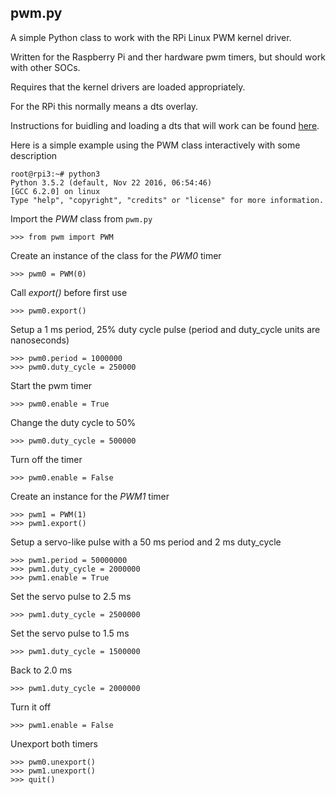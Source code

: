 ## pwm.py

A simple Python class to work with the RPi Linux PWM kernel driver.

Written for the Raspberry Pi and ther hardware pwm timers, but should work with other SOCs.

Requires that the kernel drivers are loaded appropriately.

For the RPi this normally means a dts overlay.

Instructions for buidling and loading a dts that will work can be found [here][jumpnowtek-rpi-pwm].

Here is a simple example using the PWM class interactively with some description

    root@rpi3:~# python3
    Python 3.5.2 (default, Nov 22 2016, 06:54:46)
    [GCC 6.2.0] on linux
    Type "help", "copyright", "credits" or "license" for more information.

Import the *PWM* class from `pwm.py`

    >>> from pwm import PWM

Create an instance of the class for the *PWM0* timer

    >>> pwm0 = PWM(0)

Call *export()* before first use

    >>> pwm0.export()

Setup a 1 ms period, 25% duty cycle pulse (period and duty_cycle units are nanoseconds)

    >>> pwm0.period = 1000000
    >>> pwm0.duty_cycle = 250000

Start the pwm timer

    >>> pwm0.enable = True

Change the duty cycle to 50%

    >>> pwm0.duty_cycle = 500000

Turn off the timer

    >>> pwm0.enable = False

Create an instance for the *PWM1* timer

    >>> pwm1 = PWM(1)
    >>> pwm1.export()

Setup a servo-like pulse with a 50 ms period and 2 ms duty_cycle

    >>> pwm1.period = 50000000
    >>> pwm1.duty_cycle = 2000000
    >>> pwm1.enable = True

Set the servo pulse to 2.5 ms

    >>> pwm1.duty_cycle = 2500000

Set the servo pulse to 1.5 ms

    >>> pwm1.duty_cycle = 1500000

Back to 2.0 ms

    >>> pwm1.duty_cycle = 2000000

Turn it off

    >>> pwm1.enable = False

Unexport both timers

    >>> pwm0.unexport()
    >>> pwm1.unexport()
    >>> quit()
 

[jumpnowtek-rpi-pwm]: http://www.jumpnowtek.com/rpi/Using-the-Raspberry-Pi-Hardware-PWM-timers.html
  
